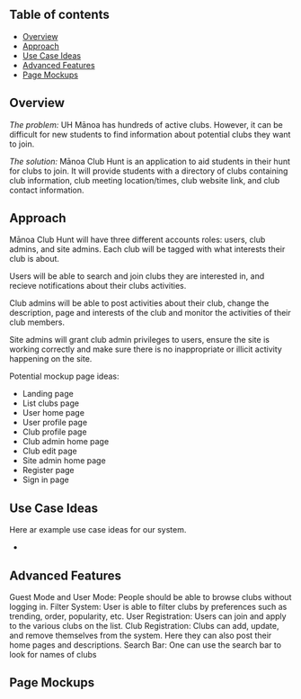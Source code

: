 ## Table of contents

* [Overview](#overview)
* [Approach](#approach)
* [Use Case Ideas](#use-case-ideas)
* [Advanced Features](#advanced-features)
* [Page Mockups](#page-mockups)

## Overview
_The problem:_ UH Mānoa has hundreds of active clubs. However, it can be difficult for new students to find information about potential clubs they want to join. 

_The solution:_ Mānoa Club Hunt is an application to aid students in their hunt for clubs to join. It will provide students with a directory of clubs containing club information, club meeting location/times, club website link, and club contact information.

## Approach
Mānoa Club Hunt will have three different accounts roles: users, club admins, and site admins. Each club will be tagged with what interests their club is about. 

Users will be able to search and join clubs they are interested in, and recieve notifications about their clubs activities.

Club admins will be able to post activities about their club, change the description, page and interests of the club and monitor the activities of their club members.

Site admins will grant club admin privileges to users, ensure the site is working correctly and make sure there is no inappropriate or illicit activity happening on the site.

Potential mockup page ideas:

  * Landing page 
  * List clubs page
  * User home page
  * User profile page
  * Club profile page
  * Club admin home page
  * Club edit page 
  * Site admin home page
  * Register page
  * Sign in page

## Use Case Ideas
Here ar example use case ideas for our system.

*

## Advanced Features

Guest Mode and User Mode: People should be able to browse clubs without logging in.
Filter System: User is able to filter clubs by preferences such as trending, order, popularity, etc.
User Registration: Users can join and apply to the various clubs on the list.
Club Registration: Clubs can add, update, and remove themselves from the system. Here they can also post their home pages and descriptions.
Search Bar: One can use the search bar to look for names of clubs


## Page Mockups
